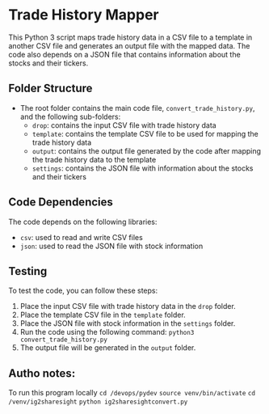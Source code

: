 # Trade History Mapper

This Python 3 script maps trade history data in a CSV file to a template in another CSV file and generates an output file with the mapped data. The code also depends on a JSON file that contains information about the stocks and their tickers.

## Folder Structure
- The root folder contains the main code file, `convert_trade_history.py`, and the following sub-folders:
  - `drop`: contains the input CSV file with trade history data
  - `template`: contains the template CSV file to be used for mapping the trade history data
  - `output`: contains the output file generated by the code after mapping the trade history data to the template
  - `settings`: contains the JSON file with information about the stocks and their tickers
  
## Code Dependencies
The code depends on the following libraries:
- `csv`: used to read and write CSV files
- `json`: used to read the JSON file with stock information

## Testing
To test the code, you can follow these steps:
1. Place the input CSV file with trade history data in the `drop` folder.
2. Place the template CSV file in the `template` folder.
3. Place the JSON file with stock information in the `settings` folder.
4. Run the code using the following command:
`python3 convert_trade_history.py`
5. The output file will be generated in the `output` folder.

## Autho notes:
To run this program locally
`cd /devops/pydev`
`source venv/bin/activate`
`cd /venv/ig2sharesight`
`python ig2sharesightconvert.py`
